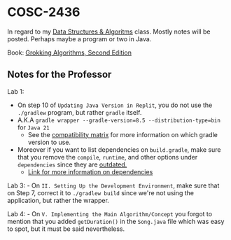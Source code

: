 # COSC-2436
In regard to my [Data Structures & Algoritms](https://www.geeksforgeeks.org/courses/dsa-self-paced) class. Mostly notes will be posted. Perhaps maybe a program or two in Java.

Book: [Grokking Algorithms, Second Edition](<./Grokking Algorithms, 2nd Edition -- Aditya Y Bhargava.pdf>)

## Notes for the Professor
Lab 1:
* On step 10 of `Updating Java Version in Replit`, you do not use the `./gradlew` program, but rather `gradle` itself.
* A.K.A `gradle wrapper --gradle-version=8.5 --distribution-type=bin` for `Java 21`
    * See the [compatibility matrix](https://docs.gradle.org/current/userguide/compatibility.html) for more information on which gradle version to use.
* Moreover if you want to list dependencies on `build.gradle`, make sure that you remove the `compile`, `runtime`, and other options under `dependencies` since they are [outdated.](https://stackoverflow.com/a/66910991)
    * [Link for more information on dependencies](https://docs.gradle.org/current/userguide/declaring_dependencies.html)

Lab 3:
    - On `II. Setting Up the Development Environment`, make sure that on Step 7, correct it to `./gradlew build` since we're not using the application, but rather the wrapper.

Lab 4:
    - On `V. Implementing the Main Algorithm/Concept` you forgot to mention that you added `getDuration()` in the `Song.java` file which was easy to spot, but it must be said nevertheless.
